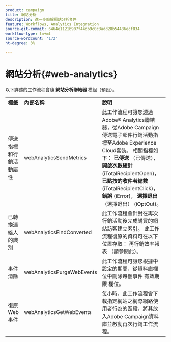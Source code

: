 ```yaml
---
product: campaign
title: 網站分析
description: 進一步瞭解網站分析套件
feature: Workflows, Analytics Integration
source-git-commit: 6464e1121b907f44db9c0c3add28b54486ecf834
workflow-type: tm+mt
source-wordcount: '172'
ht-degree: 3%

---
```



# 網站分析{#web-analytics}



以下詳述的工作流程會隨 **網站分析聯結器** 模組（預設）。

<table> 
 <tbody> 
  <tr> 
   <td> <strong>標籤</strong><br /> </td> 
   <td> <strong>內部名稱</strong><br /> </td> 
   <td> <strong>說明</strong><br /> </td> 
  </tr> 
  <tr> 
   <td> <span class="uicontrol">傳送指標和行銷活動屬性</span> <br /> </td> 
   <td> <span class="uicontrol">webAnalyticsSendMetrics</span> <br /> </td> 
   <td> 此工作流程可讓您透過Adobe® Analytics聯結器，從Adobe Campaign傳送電子郵件行銷活動指標至Adobe Experience Cloud套裝。 相關指標如下： <strong>已傳送</strong> （已傳送）， <strong>開啟次數總計</strong> (iTotalRecipientOpen)， <strong>已點按的收件者總數</strong> (iTotalRecipientClick)， <strong>錯誤</strong> (iError)， <strong>選擇退出</strong> （選擇退出） (iOptOut)。<br /> </td> 
  </tr> 
  <tr> 
   <td> <span class="uicontrol">已轉換連絡人的識別</span> <br /> </td> 
   <td> <span class="uicontrol">webAnalyticsFindConverted</span> <br /> </td> 
   <td> 此工作流程會針對在再次行銷活動後完成購買的網站訪客建立索引。 此工作流程復原的資料可在以下位置存取： <span class="uicontrol">再行銷效率報表</span> （請參閱此）。 <br /> </td> 
  </tr> 
  <tr> 
   <td> <span class="uicontrol">事件清除</span> <br /> </td> 
   <td> <span class="uicontrol">webAnalyticsPurgeWebEvents</span> <br /> </td> 
   <td> 此工作流程可讓您根據中設定的期間，從資料庫欄位中刪除每個事件 <span class="uicontrol">有效期限</span> 欄位。 <br /> </td> 
  </tr> 
  <tr> 
   <td> <span class="uicontrol">復原Web事件</span> <br /> </td> 
   <td> <span class="uicontrol">webAnalyticsGetWebEvents</span> <br /> </td> 
   <td> 每小時，此工作流程會下載指定網站之網際網路使用者行為的區段，將其放入Adobe Campaign資料庫並啟動再次行銷工作流程。 <br /> </td> 
  </tr> 
 </tbody> 
</table>

